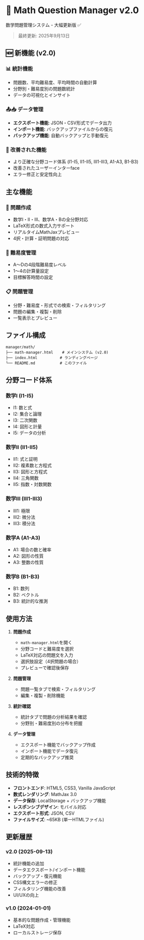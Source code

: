 # 🔢 Math Question Manager v2.0

数学問題管理システム - 大幅更新版 ✅

> 最終更新: 2025年9月13日

## 🆕 新機能 (v2.0)

### 📊 統計機能
- 問題数、平均難易度、平均時間の自動計算
- 分野別・難易度別の問題数統計
- データの可視化とインサイト

### 📤📥 データ管理
- **エクスポート機能**: JSON・CSV形式でデータ出力
- **インポート機能**: バックアップファイルからの復元
- **バックアップ機能**: 自動バックアップと手動復元

### 🎯 改善された機能
- より正確な分野コード体系 (I1-I5, II1-II5, III1-III3, A1-A3, B1-B3)
- 改善されたユーザーインターface
- エラー修正と安定性向上

## 主な機能

### 📝 問題作成
- 数学I・II・III、数学A・Bの全分野対応
- LaTeX形式の数式入力サポート
- リアルタイムMathJaxプレビュー
- 4択・計算・証明問題の対応

### 🎯 難易度管理
- A～Dの4段階難易度レベル
- 1～4の計算量設定
- 目標解答時間の設定

### 📋 問題管理
- 分野・難易度・形式での検索・フィルタリング
- 問題の編集・複製・削除
- 一覧表示とプレビュー

## ファイル構成

```
manager/math/
├── math-manager.html    # メインシステム (v2.0)
├── index.html          # ランディングページ
└── README.md           # このファイル
```

## 分野コード体系

### 数学I (I1-I5)
- I1: 数と式
- I2: 集合と論理
- I3: 二次関数
- I4: 図形と計量
- I5: データの分析

### 数学II (II1-II5)
- II1: 式と証明
- II2: 複素数と方程式
- II3: 図形と方程式
- II4: 三角関数
- II5: 指数・対数関数

### 数学III (III1-III3)
- III1: 極限
- III2: 微分法
- III3: 積分法

### 数学A (A1-A3)
- A1: 場合の数と確率
- A2: 図形の性質
- A3: 整数の性質

### 数学B (B1-B3)
- B1: 数列
- B2: ベクトル
- B3: 統計的な推測

## 使用方法

1. **問題作成**
   - `math-manager.html`を開く
   - 分野コードと難易度を選択
   - LaTeX対応の問題文を入力
   - 選択肢設定（4択問題の場合）
   - プレビューで確認後保存

2. **問題管理**
   - 問題一覧タブで検索・フィルタリング
   - 編集・複製・削除機能

3. **統計確認**
   - 統計タブで問題の分析結果を確認
   - 分野別・難易度別の分布を把握

4. **データ管理**
   - エクスポート機能でバックアップ作成
   - インポート機能でデータ復元
   - 定期的なバックアップ推奨

## 技術的特徴

- **フロントエンド**: HTML5, CSS3, Vanilla JavaScript
- **数式レンダリング**: MathJax 3.0
- **データ保存**: LocalStorage + バックアップ機能
- **レスポンシブデザイン**: モバイル対応
- **エクスポート形式**: JSON, CSV
- **ファイルサイズ**: ~65KB (単一HTMLファイル)

## 更新履歴

### v2.0 (2025-09-13)
- 統計機能の追加
- データエクスポート/インポート機能
- バックアップ・復元機能
- CSS構文エラーの修正
- フィルタリング機能の改善
- UI/UXの向上

### v1.0 (2024-01-01)
- 基本的な問題作成・管理機能
- LaTeX対応
- ローカルストレージ保存